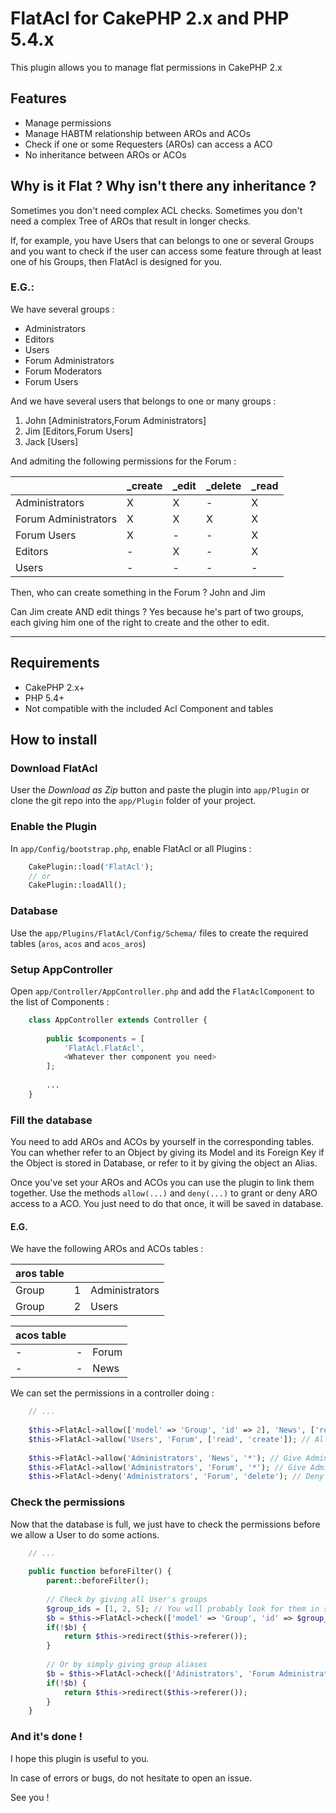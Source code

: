# FlatAcl for CakePHP 2.x and PHP 5.4.x

This plugin allows you to manage flat permissions in CakePHP 2.x

## Features

*   Manage permissions
*   Manage HABTM relationship between AROs and ACOs
*   Check if one or some Requesters (AROs) can access a ACO
*   No inheritance between AROs or ACOs

## Why is it Flat ? Why isn't there any inheritance ?

Sometimes you don't need complex ACL checks. Sometimes you don't need a complex Tree of AROs that result in longer checks.

If, for example, you have Users that can belongs to one or several Groups and you want to check if the user can access some feature through at least one of his Groups, then FlatAcl is designed for you.

### E.G.:

We have several groups :

*   Administrators
*   Editors
*   Users
*   Forum Administrators
*   Forum Moderators
*   Forum Users

And we have several users that belongs to one or many groups :

1.  John [Administrators,Forum Administrators]
2.  Jim  [Editors,Forum Users]
3.  Jack [Users]

And admiting the following permissions for the Forum :

|                      | _create | _edit | _delete | _read |
|----------------------|---------|-------|---------|-------|
| Administrators       |    X    |   X   |    -    |   X   |
| Forum Administrators |    X    |   X   |    X    |   X   |
| Forum Users          |    X    |   -   |    -    |   X   |
| Editors              |    -    |   X   |    -    |   X   |
| Users                |    -    |   -   |    -    |   -   |

Then, who can create something in the Forum ? John and Jim

Can Jim create AND edit things ? Yes because he's part of two groups, each giving him one of the right to create and the other to edit.

* * * 

## Requirements

*   CakePHP 2.x+
*   PHP 5.4+
*   Not compatible with the included Acl Component and tables

## How to install

### Download FlatAcl

User the _Download as Zip_ button and paste the plugin into `app/Plugin` or clone the git repo into the `app/Plugin` folder of your project.

### Enable the Plugin

In `app/Config/bootstrap.php`, enable FlatAcl or all Plugins :

```php 
    CakePlugin::load('FlatAcl');
    // or
    CakePlugin::loadAll();
```

### Database

Use the `app/Plugins/FlatAcl/Config/Schema/` files to create the required tables (`aros`, `acos` and `acos_aros`)

### Setup AppController

Open `app/Controller/AppController.php` and add the `FlatAclComponent` to the list of Components :

```php 
    class AppController extends Controller {
    
        public $components = [
            'FlatAcl.FlatAcl',
            <Whatever ther component you need>
        ];
    
        ...
    }
```

### Fill the database

You need to add AROs and ACOs by yourself in the corresponding tables. You can whether refer to an Object by giving its Model and its Foreign Key if the Object is stored in Database, or refer to it by giving the object an Alias.

Once you've set your AROs and ACOs you can use the plugin to link them together. Use the methods `allow(...)` and `deny(...)` to grant or deny ARO access to a ACO. You just need to do that once, it will be saved in database.

#### E.G.

We have the following AROs and ACOs tables :

| aros table |   |                |
|------------|---|----------------|
|   Group    | 1 | Administrators |
|   Group    | 2 | Users          |

| acos table |   |       |
|------------|---|-------|
|     -      | - | Forum |
|     -      | - | News  |

We can set the permissions in a controller doing :

```php 
    // ...
    
    $this->FlatAcl->allow(['model' => 'Group', 'id' => 2], 'News', ['read']);  // Allow Users to read the News only
    $this->FlatAcl->allow('Users', 'Forum', ['read', 'create']); // Allow users to read and create in the Forum
    
    $this->FlatAcl->allow('Administrators', 'News', '*'); // Give Administrators all permissions over the News
    $this->FlatAcl->allow('Administrators', 'Forum', '*'); // Give Administrators all permissions over the Forum
    $this->FlatAcl->deny('Administrators', 'Forum', 'delete'); // Deny Administrators the permissions to delete things on the Forum
```


### Check the permissions

Now that the database is full, we just have to check the permissions before we allow a User to do some actions.

```php 
    // ...
    
    public function beforeFilter() {
        parent::beforeFilter();
    
        // Check by giving all User's groups
        $group_ids = [1, 2, 5]; // You will probably look for them in session or somewhere
        $b = $this->FlatAcl->check(['model' => 'Group', 'id' => $group_ids], $this->name, $this->action);
        if(!$b) {
            return $this->redirect($this->referer());
        }
    
        // Or by simply giving group aliases
        $b = $this->FlatAcl->check(['Adinistrators', 'Forum Administrators'], $this->name, $this->action);
        if(!$b) {
            return $this->redirect($this->referer());
        }
    }
```

### And it's done !

I hope this plugin is useful to you.

In case of errors or bugs, do not hesitate to open an issue.

See you !

